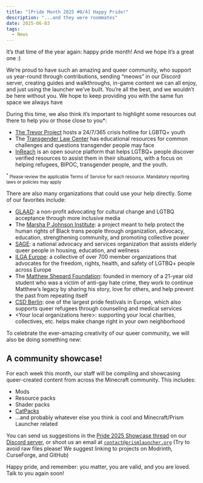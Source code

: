 ```yaml
---
title: "[Pride Month 2025 #0/4] Happy Pride!"
description: "...and they were roommates"
date: 2025-06-03
tags:
  - News
---
```


It’s that time of the year again: happy pride month! And we hope it’s a great one :)

We’re proud to have such an amazing and queer community, who support us year-round through contributions, sending “meows” in our Discord server, creating guides and walkthroughs, in-game content we can all enjoy, and just using the launcher we’ve built. You’re all the best, and we wouldn’t be here without you. We hope to keep providing you with the same fun space we always have

During this time, we also think it’s important to highlight some resources out there to help you or those close to you*:

- [The Trevor Project](https://www.thetrevorproject.org/get-help/) hosts a 24/7/365 crisis hotline for LGBTQ+ youth
- The [Transgender Law Center](https://transgenderlawcenter.org/resources/) has educational resources for common challenges and questions transgender people may face
- [InReach](https://inreach.org/) is an open source platform that helps LGTBQ+ people discover verified resources to assist them in their situations, with a focus on helping refugees, BIPOC, transgender people, and the youth.

<sub><sup>*</sup> Please review the applicable Terms of Service for each resource. Mandatory reporting laws or policies may apply</sub>

There are also many organizations that could use your help directly. Some of our favorites include:

- [GLAAD](https://glaad.org/): a non-profit advocating for cultural change and LGTBQ acceptance through more inclusive media
- The [Marsha P Johnson Institute](https://marshap.org): a project meant to help protect the human rights of Black trans people through organization, advocacy, education, strengthening community, and promoting collective power
- [SAGE](https://www.sageusa.org/): a national advocacy and services organization that assists elderly queer people in housing, education, and wellness
- [ILGA Europe](https://www.ilga-europe.org/): a collective of over 700 member organizations that advocates for the freedom, rights, health, and safety of LGTBQ+ people across Europe
- The [Matthew Shepard Foundation](https://www.matthewshepard.org/): founded in memory of a 21-year old student who was a victim of anti-gay hate crime, they work to continue Matthew’s legacy by sharing his story, love for others, and help prevent the past from repeating itself
- [CSD Berlin](https://csd-berlin.de/en): one of the largest pride festivals in Europe, which also supports queer refugees through counseling and medical services
- \<Your local organizations here\>: supporting your local charities, collectives, etc. helps make change right in your own neighborhood

To celebrate the ever-amazing creativity of our queer community, we will also be doing something new:

## A community showcase!

For each week this month, our staff will be compiling and showcasing queer-created content from across the Minecraft community. This includes:

- Mods
- Resource packs
- Shader packs
- [CatPacks](/wiki/getting-started/catpacks/)
- …and probably whatever else you think is cool and Minecraft/Prism Launcher related

You can send us suggestions in the [Pride 2025 Showcase thread](https://discord.com/channels/1031648380885147709/1379576393234649128) on our [Discord server](https://discord.gg/ArX2nafFz2), or shoot us an email at [`contact@prismlauncher.org`](mailto:contact@prismlauncher.org) (Try to avoid raw files please! We suggest linking to projects on Modrinth, CurseForge, and GitHub)

Happy pride, and remember: you matter, you are valid, and you are loved.
Talk to you again soon!
